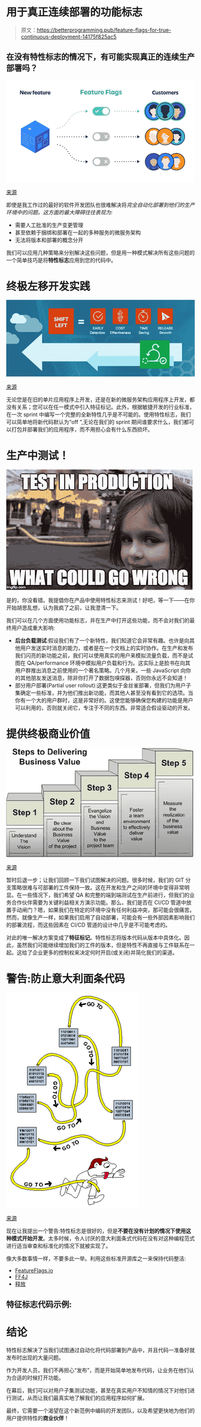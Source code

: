 # 用于真正连续部署的功能标志

> 原文：<https://betterprogramming.pub/feature-flags-for-true-continuous-deployment-14175f825ac5>

## 在没有特性标志的情况下，有可能实现真正的连续生产部署吗？

![](img/bad4876d278927ba338c9d2ca9a60b60.png)

[来源](https://pbs.twimg.com/media/Dwpl5eSWsAEB3rX.jpg)

即使是我工作过的最好的软件开发团队也很难解决将*完全自动化部署到他们的生产环境中的问题。这方面的最大障碍往往表现为:*

*   需要人工批准的生产变更管理
*   甚至依赖于捆绑和部署在一起的多种服务的微服务架构
*   无法将版本和部署的概念分开

我们可以应用几种策略来分别解决这些问题，但是用一种模式解决所有这些问题的一个简单技巧是将**特性标志**应用到您的代码中。

# 终极左移开发实践

![](img/ebc88eb2d06f5c33281b1256e59223c9.png)

[来源](https://www.techarcis.com/wp-content/uploads/2016/06/shift-left-testing-1.jpg)

无论您是在旧的单片应用程序上开发，还是在新的微服务架构应用程序上开发，都没有关系；您可以在任一模式中引入特征标记。此外，根据敏捷开发的行业标准，在一次 sprint 中编写一个完整的全新特性几乎是不可能的。使用特性标志，我们可以简单地将新代码默认为“off ”,无论在我们的 sprint 期间谁要求什么，我们都可以打包并部署我们的应用程序，而不用担心会有什么东西损坏。

# 生产中测试！

![](img/c27e67ef7befe68e646cfd38127f3bce.png)

是的，你没看错。我提倡你在产品中使用特性标志来测试！好吧，等一下——在你开始胡思乱想，认为我疯了之前，让我澄清一下。

我们可以在几个方面使用功能标志，并在生产中打开这些功能，而不会对我们的最终用户造成重大影响:

*   **后台负载测试**:假设我们有了一个新特性，我们知道它会非常有趣。也许是向其他用户发送实时消息的能力，或者是在一个文档上的实时协作。在生产和发布我们闪亮的新功能之前，我们可以使用真实的用户来模拟流量负载，而不是试图在 QA/performance 环境中模拟用户负载和行为。这实际上是脸书在向其用户群推出消息之前使用的一个著名策略。几个月来，一些 JavaScript 向你的其他朋友发送消息，除非你打开了数据包嗅探器，否则你永远不会知道！
*   部分用户部署(Partial user rollout):这更类似于金丝雀部署，但我们为用户子集确定一些标准，并为他们推出新功能，而其他人甚至没有看到它的选项。当你有一个大的用户群时，这是非常好的。这使您能够确保您构建的功能是用户可以利用的，否则就关闭它，专注于不同的东西。非常适合假设驱动的开发。

# 提供终极商业价值

![](img/d47626f73b91f57aab6a68bd1ad509de.png)

[来源](https://www.pmi.org/kasimage/bde2aba1-ed4d-40c5-890b-f6a5bf085f9a/p3_01.jpg)

暂时后退一步；让我们回顾一下我们试图解决的问题。很多时候，我们的 GIT 分支策略很难与可部署的工件保持一致。这在开发和生产之间的环境中变得非常明显。在一些情况下，我们希望 QA 和完整的端到端测试在生产前进行，但我们的业务合作伙伴需要为关键利益相关方演示功能。那么，我们是否在 CI/CD 管道中放置手动闸门？嗯，如果我们在特定的环境中没有任何利益冲突，那可能会很痛苦。然而，就像生产一样，如果我们启用了自动部署，可能会有一些外部因素影响我们的部署流程，而这些因素在 CI/CD 管道的设计中几乎是不可能考虑的。

对此的唯一解决方案变成了**特征标记**。特性标志将版本代码从版本中具体化。因此，虽然我们可能继续增加我们的工件的版本，但是特性不再直接与工件联系在一起。这给了企业更多的控制权来决定何时开启(或关闭)并简化我们的渠道。

# 警告:防止意大利面条代码

![](img/a8e5dca4e5a222366062c10a655ca2ee.png)

[来源](https://i.pcmag.com/imagery/encyclopedia-terms/spaghetti-code-spageti.fit_lim.size_955x99999.gif)

现在让我提出一个警告:特性标志是很好的，但是**不要在没有计划的情况下使用这种模式开始开发**。太多时候，令人讨厌的意大利面条式代码在没有对这种编程范式进行适当审查和标准化的情况下就被实现了。

像大多数事情一样，不要多此一举。利用这些标准开源库之一来保持代码整洁:

*   [FeatureFlags.io](https://featureflags.io/)
*   [FF4J](https://github.com/ff4j/ff4j/wiki)
*   [释放](https://github.com/Unleash/unleash)

## **特征标志代码示例:**

# 结论

特性标志解决了当我们试图通过自动化将代码部署到产品中，并且代码一准备好就发布时出现的大量问题。

作为开发人员，我们不再担心“发布”，而是开始简单地发布代码，让业务在他们认为合适的时候打开功能。

在幕后，我们可以对用户子集测试功能，甚至在真实用户不知情的情况下对他们进行测试，从而让我们最真实地了解我们的应用程序如何扩展。

最终，它需要一个渴望在这个新范例中编码的开发团队，以及希望更快地为他们的用户提供特性的**商业伙伴**！